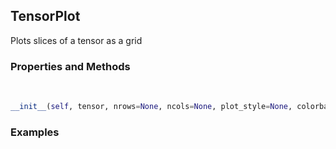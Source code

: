 ## <a id="McUtils.Plots.Plots.TensorPlot">TensorPlot</a>
Plots slices of a tensor as a grid

### Properties and Methods
<a id="McUtils.Plots.Plots.TensorPlot.__init__">&nbsp;</a>
```python
__init__(self, tensor, nrows=None, ncols=None, plot_style=None, colorbar=None, figure=None, axes=None, subplot_kw=None, method='imshow', **opts): 
```

### Examples
